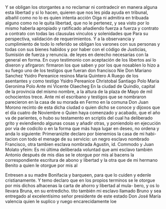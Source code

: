 Y se obligan los otorgantes a no reclamar ni contradecir en manera alguna esta libertad y si lo hacen, quieren que nos les pida ayuda en tribunal, albañil como no lo es quien intenta acción
Oiga ni admitira en tribuada alguno como no le quita libertad, que no le pertenez, y sea visto por lo mismo haberla apropiado y ratificado añadiendo fuerza a fuerza y contrato a contrato con todas las clausulas vinculos y solenidades que
Para su perspectiva, validación de requerimientos. Y a la observancia y cumplimiento de todo lo referido se obligan los varones con sus personas y todas con sus bienes habidos y por haber con el código de Justicias, Sumisión de fuerza y renuncia.
de leyes en derecho necesarias con la general en forma. En cuyo testimonio con aceptación de los libertos así lo dixeron y afirgaron: firmaron los que saben y por los que nosablen lo hizo a su fuego uno de los testigos que fueran don francisco Nie
Don Mariano Sanchez
Ysidro Pereanice
resinos
Maria Quintero
A Ruego de los asentantes y
como testigo Ysidro Pereanice
Christobal Santiago Polo
Maria Geronima Polo
Ante mi Vicente Olaecheg
En la ciudad de Quindío, capital de la provincia del mismo nombre, a la altura de la plaza de Mayo de mil ochocientos trece. Ante mi el escribano y testigos que se nombraron parecieron en la casa de su morada en Fermo en la comuna Don Juan Morono recinto de esta dicha ciudad o quien dicho se conoce y dijoxos que el día cuatro de Noviembre o
Quien haya comenzado y acabado, que el año va de parientes, o hubo su testamento en scriptis del cual ha deliberado grito y eviendiendo algunas cosas y añadir otras, y poniendolo en ejecución por vía de codicilo o en la forma que más haya lugar en deseo, no ordena y anda lo siguiente:
Primeranizite declaro por bienemios la casa de mi
habi-
tacion con todo el menage de su servicio: un negro esclavo nombrado
Francisco, otra tambien esclava nombrada Agustin, id.
Commodo y Juan Molato
yfeim: Es mi última deliberada voluntad que ami esclavo
también Antonio después de mis días se le otorgue por mis al
bacens la correspondiente escritura de abono y libertad y la
otra que de mi hermano Benito a quien le otorgue por mis al

Entresen a su madre Bonifacia y barqueen, para que lo cuiden y edenle cristianamente. Y temo declaro que en los propios terminos se le otorgue por mis dichos alhacenas la carta de ahorro y libertad al mula- bero, y os lo llevara Bruna, en su entredicho.
tito también mi esclavo llamado Bruno y sea entregado al excelentísimo señor presidente de este estado Don José María valencia quien le suplico y ruego encarecidamente loe